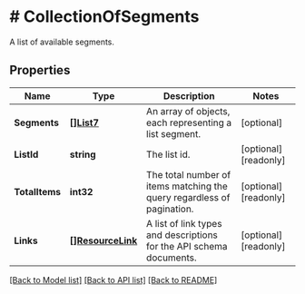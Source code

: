 # # CollectionOfSegments
A list of available segments.

## Properties 


Name | Type | Description | Notes
------------ | ------------- | ------------- | -------------
**Segments**| [**[]List7**](List7.md) | An array of objects, each representing a list segment.  | [optional]
**ListId**| **string** | The list id.  | [optional] [readonly]
**TotalItems**| **int32** | The total number of items matching the query regardless of pagination.  | [optional] [readonly]
**Links**| [**[]ResourceLink**](ResourceLink.md) | A list of link types and descriptions for the API schema documents.  | [optional] [readonly]


[[Back to Model list]](../../README.md#models) [[Back to API list]](../../README.md#endpoints) [[Back to README]](../../README.md)

